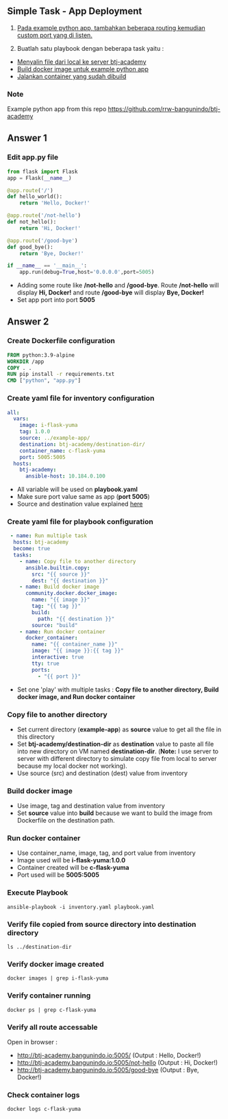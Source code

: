 ## Simple Task - App Deployment

1. [Pada example python app, tambahkan beberapa routing kemudian custom port yang di listen.](https://github.com/u1-byte/btj-academy/tree/main/example-app#answer-1)

2. Buatlah satu playbook dengan beberapa task yaitu : 
- [Menyalin file dari local ke server btj-academy](https://github.com/u1-byte/btj-academy/tree/main/example-app#copy-file-to-another-directory)
- [Build docker image untuk example python app](https://github.com/u1-byte/btj-academy/tree/main/example-app#build-docker-image)
- [Jalankan container yang sudah dibuild](https://github.com/u1-byte/btj-academy/tree/main/example-app#run-docker-container)

### Note
Example python app from this repo https://github.com/rrw-bangunindo/btj-academy

## Answer 1
### Edit app.py file
```python
from flask import Flask
app = Flask(__name__)

@app.route('/')
def hello_world():
    return 'Hello, Docker!'

@app.route('/not-hello')
def not_hello():
    return 'Hi, Docker!'

@app.route('/good-bye')
def good_bye():
    return 'Bye, Docker!'

if __name__ == '__main__':
    app.run(debug=True,host='0.0.0.0',port=5005)
```

 - Adding some route like **/not-hello** and **/good-bye**. Route **/not-hello** will display **Hi, Docker!** and route **/good-bye** will display **Bye, Docker!**
 - Set app port into port **5005**

## Answer 2
### Create Dockerfile configuration
```dockerfile
FROM python:3.9-alpine
WORKDIR /app
COPY . .
RUN pip install -r requirements.txt
CMD ["python", "app.py"]
``` 

### Create yaml file for inventory configuration
```yaml
all:
  vars:
    image: i-flask-yuma
    tag: 1.0.0
    source: ../example-app/
    destination: btj-academy/destination-dir/
    container_name: c-flask-yuma
    port: 5005:5005
  hosts:
    btj-academy:
      ansible-host: 10.184.0.100
```

 - All variable will be used on **playbook.yaml**
 - Make sure port value same as app (**port 5005**)
 - Source and destination value explained [here](https://github.com/u1-byte/btj-academy/tree/main/example-app#copy-file-to-another-directory)

### Create yaml file for playbook configuration
```yaml
 - name: Run multiple task
  hosts: btj-academy
  become: true
  tasks:
    - name: Copy file to another directory
      ansible.builtin.copy:
        src: "{{ source }}"
        dest: "{{ destination }}"
    - name: Build docker image
      community.docker.docker_image:
        name: "{{ image }}"
        tag: "{{ tag }}"
        build:
          path: "{{ destination }}"
        source: "build"        
    - name: Run docker container
      docker_container:
        name: "{{ container_name }}"
        image: "{{ image }}:{{ tag }}"
        interactive: true
        tty: true
        ports:
          - "{{ port }}"
```
 - Set one 'play' with multiple tasks : **Copy file to another directory, Build docker image, and Run docker container**

### Copy file to another directory
 - Set current directory (**example-app**) as **source** value to get all the file in this directory
 - Set **btj-academy/destination-dir** as **destination** value to paste all file into new directory on VM named **destination-dir**. (**Note:** I use server to server with different directory to simulate copy file from local to server because my local docker not working).
 - Use source (src) and destination (dest) value from inventory

### Build docker image
- Use image, tag and destination value from inventory
- Set **source** value into **build** because we want to build the image from Dockerfile on the destination path.

### Run docker container
 - Use container_name, image, tag, and port value from inventory
 - Image used will be **i-flask-yuma:1.0.0**
 - Container created will be **c-flask-yuma**
 - Port used will be **5005:5005**  

### Execute Playbook

    ansible-playbook -i inventory.yaml playbook.yaml

### Verify file copied from source directory into destination directory

    ls ../destination-dir

### Verify docker image created

    docker images | grep i-flask-yuma

### Verify container running

    docker ps | grep c-flask-yuma

### Verify all route accessable
Open in browser :
 - http://btj-academy.bangunindo.io:5005/ (Output : Hello, Docker!)
 - http://btj-academy.bangunindo.io:5005/not-hello (Output : Hi, Docker!)
 - http://btj-academy.bangunindo.io:5005/good-bye (Output : Bye, Docker!)

### Check container logs

    docker logs c-flask-yuma

